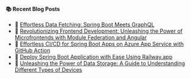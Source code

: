 #### :books: Recent Blog Posts
<!-- BLOGPOSTS:START -->
 - 🌮 [Effortless Data Fetching: Spring Boot Meets GraphQL](https://thetechie.hashnode.dev/effortless-data-fetching-spring-boot-meets-graphql)
 - 💫 [Revolutionizing Frontend Development: Unleashing the Power of Microfrontends with Module Federation and Angular](https://thetechie.hashnode.dev/revolutionizing-frontend-development-unleashing-the-power-of-microfrontends-with-module-federation-and-angular)
 - 💫 [Effortless CI/CD for Spring Boot Apps on Azure App Service with GitHub Action](https://thetechie.hashnode.dev/effortless-cicd-for-spring-boot-apps-on-azure-app-service-with-github-action)
 - 🌮 [Deploy Spring Boot Application with Ease Using Railway.app](https://thetechie.hashnode.dev/deploy-spring-boot-application-with-ease-using-railwayapp)
 - 🚀 [Unleashing the Power of Data Storage: A Guide to Understanding Different Types of Devices](https://thetechie.hashnode.dev/unleashing-the-power-of-data-storage-a-guide-to-understanding-different-types-of-devices)<!-- BLOGPOSTS:END -->
